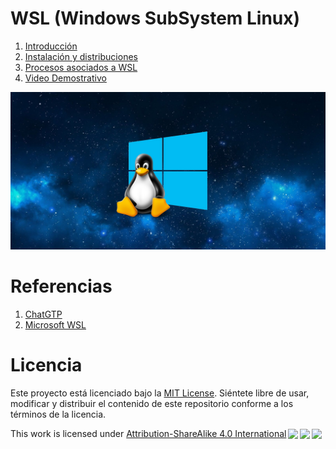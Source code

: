 # WSL (Windows SubSystem Linux)

1. [Introducción](/documents/Introduccion)
2. [Instalación y distribuciones](/documents/instalacion1)
3. [Procesos asociados a WSL](/documents/process)
4. [Video Demostrativo](https://youtu.be/QbWME_0IEDs)

![ImagenLinux](/img/wsl.jpg)


# Referencias
1. [ChatGTP](https://chatgpt.com/?oai-dm=1)
2. [Microsoft WSL](https://learn.microsoft.com/es-es/windows/wsl/install)

# Licencia
Este proyecto está licenciado bajo la [MIT License](LICENSE). Siéntete libre de usar, modificar y distribuir el contenido de este repositorio conforme a los términos de la licencia.
 <p xmlns:cc="http://creativecommons.org/ns" >This work is licensed under <a href="http://creativecommons.org/licenses/by-sa/4.0/?ref=chooser-v1" target="_blank" rel="license noopener noreferrer" style="display:inline-block;">Attribution-ShareAlike 4.0 International<img style="height:22px!important;margin-left:3px;vertical-align:text-bottom;" src="https://mirrors.creativecommons.org/presskit/icons/cc.svg?ref=chooser-v1"><img style="height:22px!important;margin-left:3px;vertical-align:text-bottom;" src="https://mirrors.creativecommons.org/presskit/icons/by.svg?ref=chooser-v1"><img style="height:22px!important;margin-left:3px;vertical-align:text-bottom;" src="https://mirrors.creativecommons.org/presskit/icons/sa.svg?ref=chooser-v1"></a></p>
